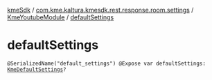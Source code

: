 [kmeSdk](../../index.md) / [com.kme.kaltura.kmesdk.rest.response.room.settings](../index.md) / [KmeYoutubeModule](index.md) / [defaultSettings](./default-settings.md)

# defaultSettings

`@SerializedName("default_settings") @Expose var defaultSettings: `[`KmeDefaultSettings`](../-kme-default-settings/index.md)`?`
